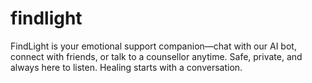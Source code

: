 # findlight
FindLight is your emotional support companion—chat with our AI bot, connect with friends, or talk to a counsellor anytime. Safe, private, and always here to listen. Healing starts with a conversation.
